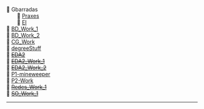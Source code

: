 📂 Gbarradas   
&emsp;&emsp;📂 [Praxes](UE/Praxes)   
&emsp;&emsp;📂 [EI](UE/EI)  
📂 [BD_Work_1](BD_Work_1)  
📂 [BD_Work_2](BD_Work_2)    
📂 [CG_Work](CG-Work/)  
📂 [degreeStuff](degreeStuff)  
📂 [~~EDA2~~](EDA2)  
📂 [~~EDA2_Work_1~~](EDA2_Work_1)  
📂 [~~EDA2_Work_2~~](EDA2_Work_2)  
📂 [P1-mineweeper](P1-mineweeper)    
📂 [P2-Work](P2-Work)  
📂 [~~Redes_Work_1~~](Redes_Work_1)  
📂 [~~SO_Work_1~~](SO_Work_1)   


---
 <!-- waka-box start -->
 <!-- waka-box end -->
